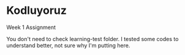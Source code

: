 # Kodluyoruz
Week 1 Assignment

You don't need to check learning-test folder. I tested some codes to understand better, not sure why I'm putting here.